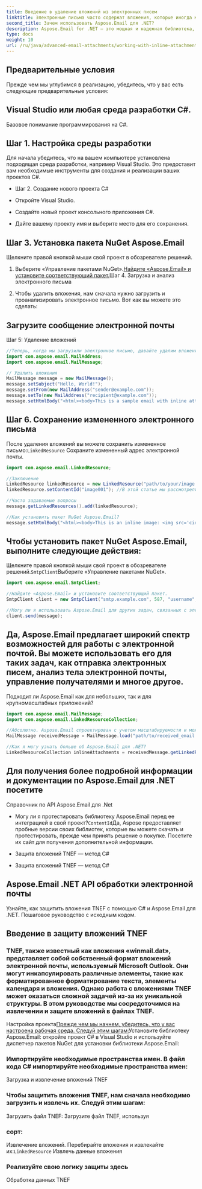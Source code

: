 ```yaml
---
title: Введение в удаление вложений из электронных писем
linktitle: Электронные письма часто содержат вложения, которые иногда могут загромождать ваш почтовый ящик или занимать ненужное место для хранения. В этой статье мы рассмотрим, как программно удалять вложения из электронных писем с помощью библиотеки Aspose.Email для .NET. Aspose.Email предоставляет мощный набор инструментов для работы с электронными письмами и вложениями, что делает его отличным выбором для этой задачи.
second_title: Зачем использовать Aspose.Email для .NET?
description: Aspose.Email for .NET — это мощная и надежная библиотека, предлагающая комплексные функции для работы с электронной почтой в различных форматах. Он позволяет вам манипулировать сообщениями электронной почты, вложениями, получателями и многим другим. Благодаря удобному API вы можете легко интегрировать возможности обработки электронной почты в свои приложения C#.
type: docs
weight: 10
url: /ru/java/advanced-email-attachments/working-with-inline-attachments/
---
```


## Предварительные условия

Прежде чем мы углубимся в реализацию, убедитесь, что у вас есть следующие предварительные условия:

## Visual Studio или любая среда разработки C#.

Базовое понимание программирования на C#.

## Шаг 1. Настройка среды разработки

Для начала убедитесь, что на вашем компьютере установлена подходящая среда разработки, например Visual Studio. Это предоставит вам необходимые инструменты для создания и реализации ваших проектов C#.

- Шаг 2. Создание нового проекта C#

- Откройте Visual Studio.

- Создайте новый проект консольного приложения C#.

- Дайте вашему проекту имя и выберите место для его сохранения.

## Шаг 3. Установка пакета NuGet Aspose.Email

Щелкните правой кнопкой мыши свой проект в обозревателе решений.

1. Выберите «Управление пакетами NuGet».[Найдите «Aspose.Email» и установите соответствующий пакет.](https://reference.aspose.com/email/java/)Шаг 4. Загрузка и анализ электронного письма

2. Чтобы удалить вложения, нам сначала нужно загрузить и проанализировать электронное письмо. Вот как вы можете это сделать:

##  Загрузите сообщение электронной почты

Шаг 5: Удаление вложений

```java
//Теперь, когда мы загрузили электронное письмо, давайте удалим вложения:
import com.aspose.email.MailAddress;
import com.aspose.email.MailMessage;

// Удалить вложения
MailMessage message = new MailMessage();
message.setSubject("Hello, World!");
message.setFrom(new MailAddress("sender@example.com"));
message.setTo(new MailAddress("recipient@example.com"));
message.setHtmlBody("<html><body>This is a sample email with inline attachments.</body></html>");
```

## Шаг 6. Сохранение измененного электронного письма

После удаления вложений вы можете сохранить измененное письмо:`LinkedResource` Сохраните измененный адрес электронной почты.

```java
import com.aspose.email.LinkedResource;

//Заключение
LinkedResource linkedResource = new LinkedResource("path/to/your/image.png");
linkedResource.setContentId("image001"); //В этой статье мы рассмотрели, как удалять вложения из электронных писем с помощью библиотеки Aspose.Email для .NET. Мы обсудили важность чистоты входящего почтового ящика и то, как Aspose.Email упрощает процесс манипулирования вложениями. Выполнив действия, описанные в этом руководстве, вы сможете легко интегрировать эту функцию в свои собственные приложения C#.

//Часто задаваемые вопросы
message.getLinkedResources().add(linkedResource);

//Как установить пакет NuGet Aspose.Email?
message.setHtmlBody("<html><body>This is an inline image: <img src='cid:image001'></body></html>");
```

## Чтобы установить пакет NuGet Aspose.Email, выполните следующие действия:

Щелкните правой кнопкой мыши свой проект в обозревателе решений.`SmtpClient`Выберите «Управление пакетами NuGet».

```java
import com.aspose.email.SmtpClient;

//Найдите «Aspose.Email» и установите соответствующий пакет.
SmtpClient client = new SmtpClient("smtp.example.com", 587, "username", "password");

//Могу ли я использовать Aspose.Email для других задач, связанных с электронной почтой?
client.send(message);
```

## Да, Aspose.Email предлагает широкий спектр возможностей для работы с электронной почтой. Вы можете использовать его для таких задач, как отправка электронных писем, анализ тела электронной почты, управление получателями и многое другое.

Подходит ли Aspose.Email как для небольших, так и для крупномасштабных приложений?

```java
import com.aspose.email.MailMessage;
import com.aspose.email.LinkedResourceCollection;

//Абсолютно. Aspose.Email спроектирован с учетом масштабируемости и может использоваться в проектах различного масштаба, от небольших приложений до крупных корпоративных решений.
MailMessage receivedMessage = MailMessage.load("path/to/received_email.eml");

//Как я могу узнать больше об Aspose.Email для .NET?
LinkedResourceCollection inlineAttachments = receivedMessage.getLinkedResources();
```

##  Для получения более подробной информации и документации по Aspose.Email для .NET посетите

Справочник по API Aspose.Email для .Net

- Могу ли я протестировать библиотеку Aspose.Email перед ее интеграцией в свой проект?`ContentId`Да, Aspose предоставляет пробные версии своих библиотек, которые вы можете скачать и протестировать, прежде чем принять решение о покупке. Посетите их сайт для получения дополнительной информации.

-  Защита вложений TNEF — метод C#

-  Защита вложений TNEF — метод C#

##  Aspose.Email .NET API обработки электронной почты

 Узнайте, как защитить вложения TNEF с помощью C# и Aspose.Email для .NET. Пошаговое руководство с исходным кодом.

## Введение в защиту вложений TNEF

### TNEF, также известный как вложения «winmail.dat», представляет собой собственный формат вложений электронной почты, используемый Microsoft Outlook. Они могут инкапсулировать различные элементы, такие как форматированное форматирование текста, элементы календаря и вложения. Однако работа с вложениями TNEF может оказаться сложной задачей из-за их уникальной структуры. В этом руководстве мы сосредоточимся на извлечении и защите вложений в файлах TNEF.

Настройка проекта[Прежде чем мы начнем, убедитесь, что у вас настроена рабочая среда. Следуй этим шагам:](https://reference.aspose.com/email/java/)Установите библиотеку Aspose.Email: откройте проект C# в Visual Studio и используйте диспетчер пакетов NuGet для установки библиотеки Aspose.Email:

### Импортируйте необходимые пространства имен. В файл кода C# импортируйте необходимые пространства имен:

Загрузка и извлечение вложений TNEF

### Чтобы защитить вложения TNEF, нам сначала необходимо загрузить и извлечь их. Следуй этим шагам:

 Загрузить файл TNEF: Загрузите файл TNEF, используя

###  сорт:

Извлечение вложений. Перебирайте вложения и извлекайте их:`LinkedResource` Извлечь данные вложения

###  Реализуйте свою логику защиты здесь

Обработка данных TNEF